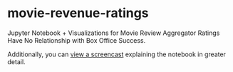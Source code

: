 # movie-revenue-ratings
Jupyter Notebook + Visualizations for Movie Review Aggregator Ratings Have No Relationship with Box Office Success.

Additionally, you can [view a screencast](https://www.youtube.com/watch?v=F5Hjlkxw_2A) explaining the notebook in greater detail.

